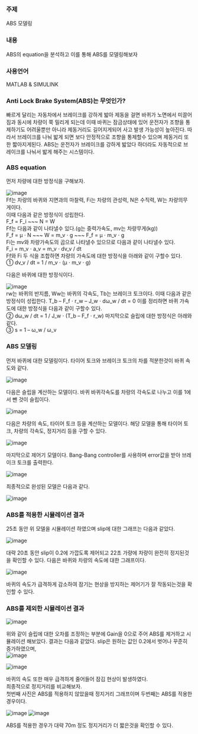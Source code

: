 <h3>주제</h3>
ABS 모델링
<h3>내용</h3>
ABS의 equation을 분석하고 이를 통해 ABS를 모델링해보자
<h3>사용언어</h3>  
MATLAB & SIMULINK

<h3>Anti Lock Brake System(ABS)는 무엇인가?</h3>
빠르게 달리는 자동차에서 브레이크를 강하게 밟아 제동을 걸면 바퀴가 노면에서 미끌어짐과 동시에 차량이 쭉 밀리게 되는데
이때 바퀴는 잠금상태에 있어 운전자가 조향을 통제하기도 어려울뿐만 아니라 제동거리도 길어지게되어 사고 발생 가능성이 높아진다.
따라서 브레이크를 나눠 밟게 되면 보다 안정적으로 조향을 통제할수 있으며 제동거리 또한 짧아지게된다.
ABS는 운전자가 브레이크를 강하게 밟았다 하더라도 자동적으로 브레이크를 나눠서 밟게 해주는 시스템이다.

<h3>ABS equation</h3>
먼저 차량에 대한 방정식을 구해보자.

![image](https://user-images.githubusercontent.com/87568714/207838567-5519928c-20d6-4bf0-99a4-43a4a5e94645.png)</br>
Ff는 차량의 바퀴와 지면과의 마찰력, Fi는 차량의 관성력, N은 수직력, W는 차량의무게이다.</br>
이때 다음과 같은 방정식이 성립한다.</br>
F_f = F_i ~~~ N = W</br>
Ff는 다음과 같이 나타낼수 있다.(g는 중력가속도, mv는 차량무게(kg))</br>
F_f = μ ⋅ N ~~~ W = m_v ⋅ g ~~~ F_f = μ ⋅ m_v ⋅ g</br>
Fi는 mv와 차량가속도의 곱으로 나타낼수 있으므로 다음과 같이 나타낼수 있다.</br>
F_i = m_v ⋅ a_v = m_v ⋅ dv_v / dt</br>
Ff와 Fi 두 식을 조합하면 차량의 가속도에 대한 방정식을 아래와 같이 구할수 있다.</br>
① dv_v / dt = 1 / m_v ⋅ (μ ⋅ m_v ⋅ g)</br>

다음은 바퀴에 대한 방정식이다.

![image](https://user-images.githubusercontent.com/87568714/207837124-c55f4b68-7dae-4f1e-86dd-a93b8b28a2e1.png)</br>
rw는 바퀴의 반지름, Ww는 바퀴의 각속도, Tb는 브레이크 토크이다.
이때 다음과 같은 방정식이 성립한다.
T_b – F_f ⋅ r_w – J_w ⋅ dω_w / dt = 0
이를 정리하면 바퀴 가속도에 대한 방정식을 다음과 같이 구할수 있다.</br>
② dω_w / dt = 1 / J_w ⋅ (T_b – F_f ⋅ r_w)
마지막으로 슬립에 대한 방정식은 아래와 같다.</br>
③ s = 1 – ω_w / ω_v
<h3>ABS 모델링</h3>
먼저 바퀴에 대한 모델링이다. 타이어 토크와 브레이크 토크의 차를 적분한것이 바퀴 속도와 같다.

![image](https://user-images.githubusercontent.com/87568714/208230797-e4c8bc26-98f6-42f6-9635-6fe560c1dcd3.png)</br>

다음은 슬립을 계산하는 모델이다. 바퀴 바퀴각속도를 차량의 각속도로 나누고 이를 1에서 뺀 것이 슬립이다.

![image](https://user-images.githubusercontent.com/87568714/208231399-24ced8ad-df65-4c9f-bffb-3527ac13818c.png)</br>

다음은 차량의 속도, 타이어 토크 등을 계산하는 모델이다. 해당 모델을 통해 타이어 토크, 차량의 각속도, 정지거리 등을 구할 수 있다.

![image](https://user-images.githubusercontent.com/87568714/208232813-e52ce906-bd2f-494f-9fcf-2ca25940b453.png)

마지막으로 제어기 모델이다. Bang-Bang controller를 사용하며 error값을 받아 브레이크 토크를 출력한다.

![image](https://user-images.githubusercontent.com/87568714/208232549-78d1c22f-beaf-4766-a58b-d51146cfd73b.png)

최종적으로 완성된 모델은 다음과 같다.

![image](https://user-images.githubusercontent.com/87568714/208232833-e82bc6bc-a112-40ec-b0e5-57e77e165df5.png)

<h3>ABS를 적용한 시뮬레이션 결과</h3>
25초 동안 위 모델을 시뮬레이션 하였으며 slip에 대한 그래프는 다음과 같았다.

![image](https://user-images.githubusercontent.com/87568714/208233133-afb2d3c8-fa36-43a1-80c3-b852abd19611.png)

대략 20초 동안 slip이 0.2에 가깝도록 제어되고 22초 가량에 차량이 완전히 정지된것을 확인할 수 있다.
다음은 바퀴와 차량의 속도에 대한 그래프이다.

![image](https://user-images.githubusercontent.com/87568714/208233291-f8eaddb1-471a-461d-888c-985bd90fb18c.png)

바퀴의 속도가 급격하게 감소하여 잠기는 현상을 방지하는 제어기가 잘 작동되는것을 확인할 수 있다.

<h3>ABS를 제외한 시뮬레이션 결과</h3>

![image](https://user-images.githubusercontent.com/87568714/208233543-efb0b125-283e-4db8-9cd3-2c350d198b06.png)

위와 같이 슬립에 대한 오차를 조정하는 부분에 Gain을 0으로 주어 ABS를 제거하고 시뮬레이션 해보았다.
결과는 다음과 같았다. slip은 원하는 값인 0.2에서 벗어나 꾸준히 증가하였으며,</br>
![image](https://user-images.githubusercontent.com/87568714/208233638-6a1a15d6-8cc4-496e-b315-d841b302b9f6.png)

![image](https://user-images.githubusercontent.com/87568714/208233515-fd8eb0fd-d23b-4b0e-b730-ce3e46b1b043.png)

바퀴의 속도 또한 매우 급격하게 줄어들어 잠김 현상이 발생하였다.</br>
최종적으로 정지거리를 비교해보자.</br>
첫번째 사진은 ABS를 적용하지 않았을때 정지거리 그래프이며 두번째는 ABS를 적용한 경우이다.

![image](https://user-images.githubusercontent.com/87568714/208233746-71cc6d84-0be9-4565-be2c-33ba63b1e7ef.png)
![image](https://user-images.githubusercontent.com/87568714/208233814-64b3ca4b-018a-41c3-8f03-d447ffa1359c.png)

ABS를 적용한 경우가 대략 70m 정도 정지거리가 더 짧은것을 확인할 수 있다.

